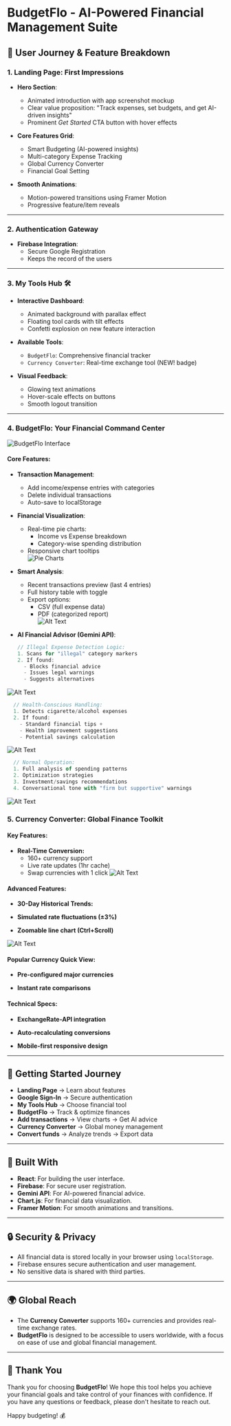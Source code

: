 # BudgetFlo - AI-Powered Financial Management Suite

## 🌟 User Journey & Feature Breakdown

### 1. Landing Page: First Impressions
- **Hero Section**:  
  - Animated introduction with app screenshot mockup  
  - Clear value proposition: "Track expenses, set budgets, and get AI-driven insights"  
  - Prominent *Get Started* CTA button with hover effects  

- **Core Features Grid**:  
  - Smart Budgeting (AI-powered insights)  
  - Multi-category Expense Tracking  
  - Global Currency Converter  
  - Financial Goal Setting  

- **Smooth Animations**:  
  - Motion-powered transitions using Framer Motion  
  - Progressive feature/item reveals  

---

### 2. Authentication Gateway
- **Firebase Integration**:  
  - Secure Google Registration  
  -  Keeps the record of the users

---

### 3. My Tools Hub 🛠️
- **Interactive Dashboard**:  
  - Animated background with parallax effect  
  - Floating tool cards with tilt effects  
  - Confetti explosion on new feature interaction  

- **Available Tools**:  
  - `BudgetFlo`: Comprehensive financial tracker  
  - `Currency Converter`: Real-time exchange tool (NEW! badge)  

- **Visual Feedback**:  
  - Glowing text animations  
  - Hover-scale effects on buttons  
  - Smooth logout transition  

---

### 4. BudgetFlo: Your Financial Command Center
![BudgetFlo Interface](public/ss1.png)

#### Core Features:
- **Transaction Management**:  
  - Add income/expense entries with categories  
  - Delete individual transactions  
  - Auto-save to localStorage  

- **Financial Visualization**:  
  - Real-time pie charts:  
    - Income vs Expense breakdown  
    - Category-wise spending distribution  
  - Responsive chart tooltips  
![Pie Charts](public/ss6.png)
- **Smart Analysis**:  
  - Recent transactions preview (last 4 entries)  
  - Full history table with toggle  
  - Export options:  
    - CSV (full expense data)  
    - PDF (categorized report)  
![Alt Text](public/ss2.png)
- **AI Financial Advisor (Gemini API)**:  
  ```javascript
  // Illegal Expense Detection Logic:
  1. Scans for "illegal" category markers
  2. If found:
    - Blocks financial advice
    - Issues legal warnings
    - Suggests alternatives
  ```
![Alt Text](public/ss4.png)
```javascript
  // Health-Conscious Handling:
  1. Detects cigarette/alcohol expenses
  2. If found:
    - Standard financial tips +
    - Health improvement suggestions
    - Potential savings calculation
  ```
![Alt Text](public/ss5.png)
```javascript
  // Normal Operation:
  1. Full analysis of spending patterns
  2. Optimization strategies
  3. Investment/savings recommendations
  4. Conversational tone with "firm but supportive" warnings

  ```
![Alt Text](public/ss3.png)

### 5. Currency Converter: Global Finance Toolkit
#### Key Features:
- **Real-Time Conversion:**
  - 160+ currency support
  - Live rate updates (1hr cache)
  - Swap currencies with 1 click
![Alt Text](public/ss8.png)
#### Advanced Features:

- **30-Day Historical Trends:**

- **Simulated rate fluctuations (±3%)**

- **Zoomable line chart (Ctrl+Scroll)**

![Alt Text](public/ss7.png)
#### Popular Currency Quick View:

- **Pre-configured major currencies**

- **Instant rate comparisons**


#### Technical Specs:

- **ExchangeRate-API integration**

- **Auto-recalculating conversions**

- **Mobile-first responsive design**

---

## 🚀 Getting Started Journey

- **Landing Page** → Learn about features
- **Google Sign-In** → Secure authentication
- **My Tools Hub** → Choose financial tool
- **BudgetFlo** → Track & optimize finances
- **Add transactions** → View charts → Get AI advice
- **Currency Converter** → Global money management
- **Convert funds** → Analyze trends → Export data

---

## 🔨 Built With

- **React**: For building the user interface.
- **Firebase**: For secure user registration.
- **Gemini API**: For AI-powered financial advice.
- **Chart.js**: For financial data visualization.
- **Framer Motion**: For smooth animations and transitions.

---

## 🔒 Security & Privacy

- All financial data is stored locally in your browser using `localStorage`.
- Firebase ensures secure authentication and user management.
- No sensitive data is shared with third parties.

---

## 🌍 Global Reach

- The **Currency Converter** supports 160+ currencies and provides real-time exchange rates.
- **BudgetFlo** is designed to be accessible to users worldwide, with a focus on ease of use and global financial management.

---

## 💬 Thank You

Thank you for choosing **BudgetFlo**! We hope this tool helps you achieve your financial goals and take control of your finances with confidence. If you have any questions or feedback, please don't hesitate to reach out.

Happy budgeting! 💰

